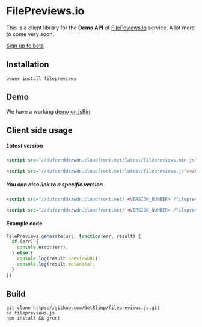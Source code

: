 # FilePreviews.io
This is a client library for the **Demo API** of [FilePeviews.io](http://FilePeviews.io) service. A lot more to come very soon.

[Sign up to beta](http://eepurl.com/To0U1)

## Installation
```
bower install filepreviews
```

## Demo
We have a working [demo on jsBin](http://jsbin.com/losaf/39/edit?js,output).

## Client side usage

##### Latest version
```html
<script src="//dufozrddxzwdn.cloudfront.net/latest/filepreviews.min.js"></script>
```
```html
<script src="//dufozrddxzwdn.cloudfront.net/latest/filepreviews.js"></script>
```

##### You can also link to a specific version
```html
<script src="//dufozrddxzwdn.cloudfront.net/ <VERSION_NUMBER> /filepreviews.min.js"></script>
```
```html
<script src="//dufozrddxzwdn.cloudfront.net/ <VERSION_NUMBER> /filepreviews.js"></script>
```

#### Example code
```js
FilePreviews.generate(url, function(err, result) {
  if (err) {
    console.error(err);
  } else {
    console.log(result.previewURL);
    console.log(result.metadata);
  }
});
```

## Build
```
git clone https://github.com/GetBlimp/filepreviews.js.git
cd filepreviews.js
npm install && grunt
```

